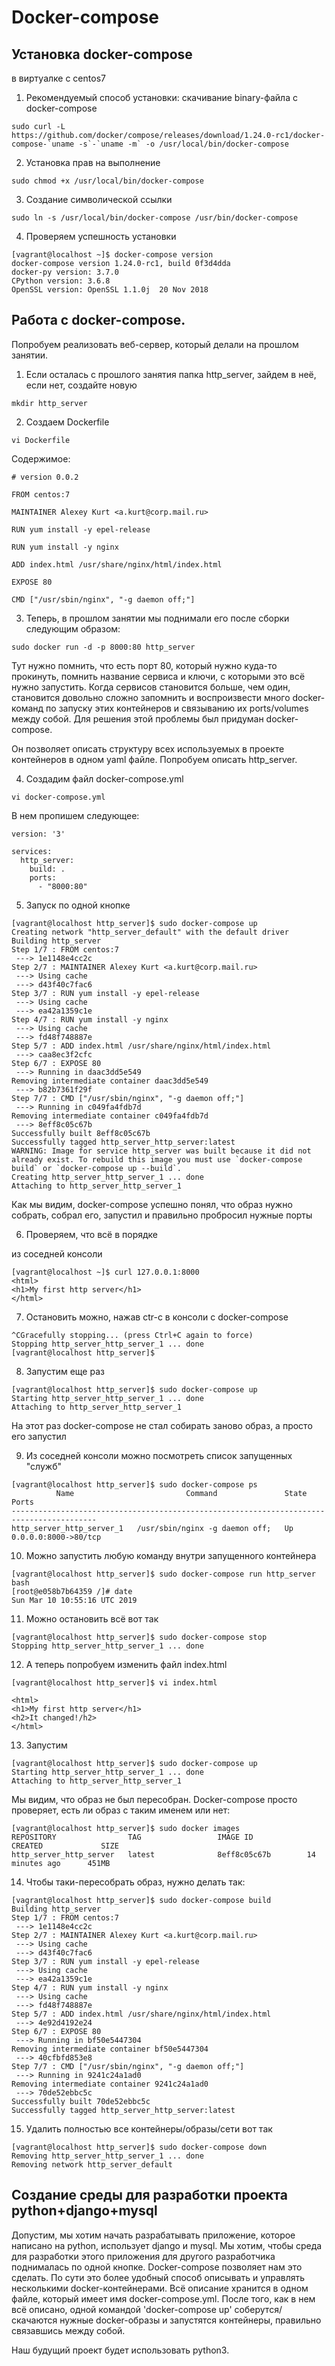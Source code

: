 # Docker-compose

## Установка docker-compose

в виртуалке с centos7

1. Рекомендуемый способ установки: скачивание binary-файла с docker-compose

```
sudo curl -L https://github.com/docker/compose/releases/download/1.24.0-rc1/docker-compose-`uname -s`-`uname -m` -o /usr/local/bin/docker-compose
```

2. Установка прав на выполнение

```
sudo chmod +x /usr/local/bin/docker-compose
```

3. Создание символической ссылки 

```
sudo ln -s /usr/local/bin/docker-compose /usr/bin/docker-compose
```

4. Проверяем успешность установки

```
[vagrant@localhost ~]$ docker-compose version
docker-compose version 1.24.0-rc1, build 0f3d4dda
docker-py version: 3.7.0
CPython version: 3.6.8
OpenSSL version: OpenSSL 1.1.0j  20 Nov 2018
```

## Работа с docker-compose.

Попробуем реализовать веб-сервер, который делали на прошлом занятии.
1. Если осталась с прошлого занятия папка http_server, зайдем в неё, если нет, создайте новую
```
mkdir http_server
```

2. Создаем Dockerfile

```
vi Dockerfile
```

Содержимое:
```
# version 0.0.2

FROM centos:7

MAINTAINER Alexey Kurt <a.kurt@corp.mail.ru>

RUN yum install -y epel-release

RUN yum install -y nginx

ADD index.html /usr/share/nginx/html/index.html

EXPOSE 80

CMD ["/usr/sbin/nginx", "-g daemon off;"]
```

3. Теперь, в прошлом занятии мы поднимали его после сборки следующим образом:
```
sudo docker run -d -p 8000:80 http_server
```

Тут нужно помнить, что есть порт 80, который нужно куда-то прокинуть, помнить название сервиса и ключи, с которыми это всё нужно запустить. Когда сервисов становится больше, чем один, становится довольно сложно запомнить и воспроизвести много docker-команд по запуску этих контейнеров и связыванию их ports/volumes между собой. Для решения этой проблемы был придуман docker-compose.

Он позволяет описать структуру всех используемых в проекте контейнеров в одном yaml файле. Попробуем описать http_server.

4. Создадим файл docker-compose.yml

```
vi docker-compose.yml
```

В нем пропишем следующее:

```
version: '3'

services:
  http_server:
    build: .
    ports:
      - "8000:80"
```


5. Запуск по одной кнопке

```
[vagrant@localhost http_server]$ sudo docker-compose up
Creating network "http_server_default" with the default driver
Building http_server
Step 1/7 : FROM centos:7
 ---> 1e1148e4cc2c
Step 2/7 : MAINTAINER Alexey Kurt <a.kurt@corp.mail.ru>
 ---> Using cache
 ---> d43f40c7fac6
Step 3/7 : RUN yum install -y epel-release
 ---> Using cache
 ---> ea42a1359c1e
Step 4/7 : RUN yum install -y nginx
 ---> Using cache
 ---> fd48f748887e
Step 5/7 : ADD index.html /usr/share/nginx/html/index.html
 ---> caa8ec3f2cfc
Step 6/7 : EXPOSE 80
 ---> Running in daac3dd5e549
Removing intermediate container daac3dd5e549
 ---> b82b7361f29f
Step 7/7 : CMD ["/usr/sbin/nginx", "-g daemon off;"]
 ---> Running in c049fa4fdb7d
Removing intermediate container c049fa4fdb7d
 ---> 8eff8c05c67b
Successfully built 8eff8c05c67b
Successfully tagged http_server_http_server:latest
WARNING: Image for service http_server was built because it did not already exist. To rebuild this image you must use `docker-compose build` or `docker-compose up --build`.
Creating http_server_http_server_1 ... done
Attaching to http_server_http_server_1
```

Как мы видим, docker-compose успешно понял, что образ нужно собрать, собрал его, запустил и правильно пробросил нужные порты

6. Проверяем, что всё в порядке

из соседней консоли
```
[vagrant@localhost ~]$ curl 127.0.0.1:8000
<html>
<h1>My first http server</h1>
</html>
```

7. Остановить можно, нажав ctr-c в консоли с docker-compose

```
^CGracefully stopping... (press Ctrl+C again to force)
Stopping http_server_http_server_1 ... done
[vagrant@localhost http_server]$
```

8. Запустим еще раз

```
[vagrant@localhost http_server]$ sudo docker-compose up
Starting http_server_http_server_1 ... done
Attaching to http_server_http_server_1
```
На этот раз docker-compose не стал собирать заново образ, а просто его запустил

9. Из соседней консоли можно посмотреть список запущенных "служб"

```
[vagrant@localhost http_server]$ sudo docker-compose ps
          Name                         Command               State          Ports
-----------------------------------------------------------------------------------------
http_server_http_server_1   /usr/sbin/nginx -g daemon off;   Up      0.0.0.0:8000->80/tcp
```

10. Можно запустить любую команду внутри запущенного контейнера 

```
[vagrant@localhost http_server]$ sudo docker-compose run http_server bash
[root@e058b7b64359 /]# date
Sun Mar 10 10:55:16 UTC 2019
```

11. Можно остановить всё вот так

```
[vagrant@localhost http_server]$ sudo docker-compose stop
Stopping http_server_http_server_1 ... done
```

12. А теперь попробуем изменить файл index.html

```
[vagrant@localhost http_server]$ vi index.html
```

```
<html>
<h1>My first http server</h1>
<h2>It changed!/h2>
</html>
```

13. Запустим 

```
[vagrant@localhost http_server]$ sudo docker-compose up
Starting http_server_http_server_1 ... done
Attaching to http_server_http_server_1
```

Мы видим, что образ не был пересобран. Docker-compose просто проверяет, есть ли образ с таким именем или нет:
```
[vagrant@localhost http_server]$ sudo docker images
REPOSITORY                TAG                 IMAGE ID            CREATED             SIZE
http_server_http_server   latest              8eff8c05c67b        14 minutes ago      451MB
```

14. Чтобы таки-пересобрать образ, нужно делать так:

```
[vagrant@localhost http_server]$ sudo docker-compose build
Building http_server
Step 1/7 : FROM centos:7
 ---> 1e1148e4cc2c
Step 2/7 : MAINTAINER Alexey Kurt <a.kurt@corp.mail.ru>
 ---> Using cache
 ---> d43f40c7fac6
Step 3/7 : RUN yum install -y epel-release
 ---> Using cache
 ---> ea42a1359c1e
Step 4/7 : RUN yum install -y nginx
 ---> Using cache
 ---> fd48f748887e
Step 5/7 : ADD index.html /usr/share/nginx/html/index.html
 ---> 4e92d4192e24
Step 6/7 : EXPOSE 80
 ---> Running in bf50e5447304
Removing intermediate container bf50e5447304
 ---> 40cfbfd853e8
Step 7/7 : CMD ["/usr/sbin/nginx", "-g daemon off;"]
 ---> Running in 9241c24a1ad0
Removing intermediate container 9241c24a1ad0
 ---> 70de52ebbc5c
Successfully built 70de52ebbc5c
Successfully tagged http_server_http_server:latest
```

15. Удалить полностью все контейнеры/образы/сети вот так

```
[vagrant@localhost http_server]$ sudo docker-compose down
Removing http_server_http_server_1 ... done
Removing network http_server_default
```


## Создание среды для разработки проекта python+django+mysql

Допустим, мы хотим начать разрабатывать приложение, которое написано на python, использует django и mysql. Мы хотим, чтобы среда для разработки этого приложения для другого разработчика поднималась по одной кнопке. Docker-compose позволяет нам это сделать. По сути это более удобный способ описывать и управлять несколькими docker-контейнерами. Всё описание хранится в одном файле, который имеет имя docker-compose.yml. После того, как в нем всё описано, одной командой 'docker-compose up' соберутся/скачаются нужные docker-образы и запустятся контейнеры, правильно связавшись между собой.

Наш будущий проект будет использовать python3. 
